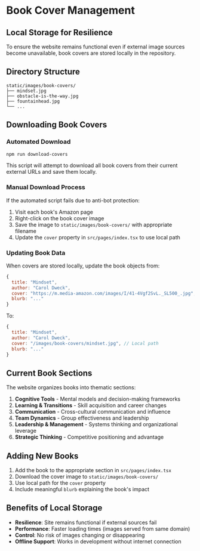 # Book Cover Management

## Local Storage for Resilience

To ensure the website remains functional even if external image sources become unavailable, book covers are stored locally in the repository.

## Directory Structure

```
static/images/book-covers/
├── mindset.jpg
├── obstacle-is-the-way.jpg
├── fountainhead.jpg
└── ...
```

## Downloading Book Covers

### Automated Download
```bash
npm run download-covers
```

This script will attempt to download all book covers from their current external URLs and save them locally.

### Manual Download Process

If the automated script fails due to anti-bot protection:

1. Visit each book's Amazon page
2. Right-click on the book cover image
3. Save the image to `static/images/book-covers/` with appropriate filename
4. Update the `cover` property in `src/pages/index.tsx` to use local path

### Updating Book Data

When covers are stored locally, update the book objects from:

```javascript
{
  title: "Mindset",
  author: "Carol Dweck",
  cover: "https://m.media-amazon.com/images/I/41-4Vgf2SvL._SL500_.jpg", // External URL
  blurb: "..."
}
```

To:

```javascript
{
  title: "Mindset", 
  author: "Carol Dweck",
  cover: "/images/book-covers/mindset.jpg", // Local path
  blurb: "..."
}
```

## Current Book Sections

The website organizes books into thematic sections:

1. **Cognitive Tools** - Mental models and decision-making frameworks
2. **Learning & Transitions** - Skill acquisition and career changes
3. **Communication** - Cross-cultural communication and influence
4. **Team Dynamics** - Group effectiveness and leadership
5. **Leadership & Management** - Systems thinking and organizational leverage
6. **Strategic Thinking** - Competitive positioning and advantage

## Adding New Books

1. Add the book to the appropriate section in `src/pages/index.tsx`
2. Download the cover image to `static/images/book-covers/`
3. Use local path for the `cover` property
4. Include meaningful `blurb` explaining the book's impact

## Benefits of Local Storage

- **Resilience**: Site remains functional if external sources fail
- **Performance**: Faster loading times (images served from same domain)
- **Control**: No risk of images changing or disappearing
- **Offline Support**: Works in development without internet connection